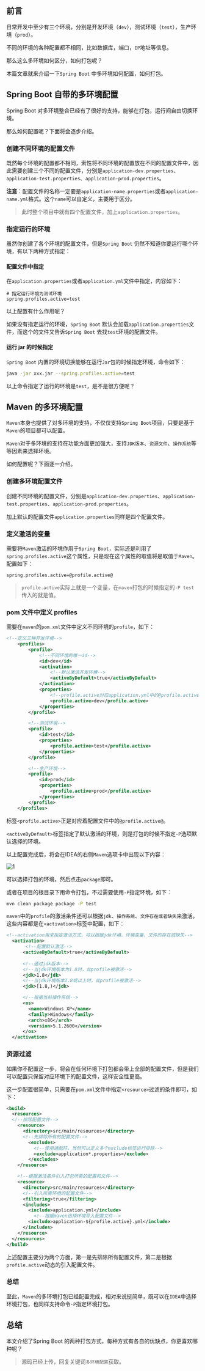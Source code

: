 ## 前言

日常开发中至少有三个环境，分别是开发环境（`dev`），测试环境（`test`），生产环境（`prod`）。

不同的环境的各种配置都不相同，比如数据库，端口，`IP`地址等信息。

那么这么多环境如何区分，如何打包呢？

本篇文章就来介绍一下`Spring Boot` 中多环境如何配置，如何打包。

## Spring Boot 自带的多环境配置

Spring Boot 对多环境整合已经有了很好的支持，能够在打包，运行间自由切换环境。

那么如何配置呢？下面将会逐步介绍。

### 创建不同环境的配置文件

既然每个环境的配置都不相同，索性将不同环境的配置放在不同的配置文件中，因此需要创建三个不同的配置文件，分别是`application-dev.properties`、`application-test.properties`、`application-prod.properties`。

**注意**：配置文件的名称一定要是`application-name.properties`或者`application-name.yml`格式。这个`name`可以自定义，主要用于区分。

> 此时整个项目中就有四个配置文件，加上`application.properties`。

### 指定运行的环境

虽然你创建了各个环境的配置文件，但是`Spring Boot` 仍然不知道你要运行哪个环境，有以下两种方式指定：

#### 配置文件中指定

在`application.properties`或者`application.yml`文件中指定，内容如下：

```properties
# 指定运行环境为测试环境
spring.profiles.active=test
```

以上配置有什么作用呢？

如果没有指定运行的环境，`Spring Boot` 默认会加载`application.properties`文件，而这个的文件又告诉`Spring Boot` 去找`test`环境的配置文件。

#### 运行 jar 的时候指定

`Spring Boot` 内置的环境切换能够在运行`Jar`包的时候指定环境，命令如下：

```bash
java -jar xxx.jar --spring.profiles.active=test
```

以上命令指定了运行的环境是`test`，是不是很方便呢？

## Maven 的多环境配置

`Maven`本身也提供了对多环境的支持，不仅仅支持`Spring Boot`项目，只要是基于`Maven`的项目都可以配置。

`Maven`对于多环境的支持在功能方面更加强大，支持`JDK版本`、`资源文件`、`操作系统`等等因素来选择环境。

如何配置呢？下面逐一介绍。

### 创建多环境配置文件

创建不同环境的配置文件，分别是`application-dev.properties`、`application-test.properties`、`application-prod.properties`。

加上默认的配置文件`application.properties`同样是四个配置文件。

### 定义激活的变量

需要将`Maven`激活的环境作用于`Spring Boot`，实际还是利用了`spring.profiles.active`这个属性，只是现在这个属性的取值将是取值于`Maven`。配置如下：

```properties
spring.profiles.active=@profile.active@
```

> `profile.active`实际上就是一个变量，在`maven`打包的时候指定的`-P test`传入的就是值。

### pom 文件中定义 profiles

需要在`maven`的`pom.xml`文件中定义不同环境的`profile`，如下：

```xml
<!--定义三种开发环境-->
    <profiles>
        <profile>
            <!--不同环境的唯一id-->
            <id>dev</id>
            <activation>
                <!--默认激活开发环境-->
                <activeByDefault>true</activeByDefault>
            </activation>
            <properties>
                <!--profile.active对应application.yml中的@profile.active@-->
                <profile.active>dev</profile.active>
            </properties>
        </profile>

        <!--测试环境-->
        <profile>
            <id>test</id>
            <properties>
                <profile.active>test</profile.active>
            </properties>
        </profile>

        <!--生产环境-->
        <profile>
            <id>prod</id>
            <properties>
                <profile.active>prod</profile.active>
            </properties>
        </profile>
    </profiles>
```


标签`<profile.active>`正是对应着配置文件中的`@profile.active@`。

`<activeByDefault>`标签指定了默认激活的环境，则是打包的时候不指定`-P`选项默认选择的环境。

以上配置完成后，将会在IDEA的右侧`Maven`选项卡中出现以下内容：

![1](https://www.java-family.cn/BlogImage/SPring%20Boot%20%E5%A4%9A%E7%8E%AF%E5%A2%83%E6%95%B4%E5%90%88/1.png)

可以选择打包的环境，然后点击`package`即可。

或者在项目的根目录下用命令打包，不过需要使用`-P`指定环境，如下：
```cmd
mvn clean package package -P test
```

`maven`中的`profile`的激活条件还可以根据`jdk`、`操作系统`、`文件存在或者缺失`来激活。这些内容都是在`<activation>`标签中配置，如下：
```xml
<!--activation用来指定激活方式，可以根据jdk环境，环境变量，文件的存在或缺失-->
  <activation>
       <!--配置默认激活-->
      <activeByDefault>true</activeByDefault>
                
      <!--通过jdk版本-->
      <!--当jdk环境版本为1.8时，此profile被激活-->
      <jdk>1.8</jdk>
      <!--当jdk环境版本1.8或以上时，此profile被激活-->
      <jdk>[1.8,)</jdk>

      <!--根据当前操作系统-->
      <os>
        <name>Windows XP</name>
        <family>Windows</family>
        <arch>x86</arch>
        <version>5.1.2600</version>
      </os>
  </activation>
```

### 资源过滤
如果你不配置这一步，将会在任何环境下打包都会带上全部的配置文件，但是我们可以配置只保留对应环境下的配置文件，这样安全性更高。

这一步配置很简单，只需要在`pom.xml`文件中指定`<resource>`过滤的条件即可，如下：
```xml
<build>
  <resources>
  <!--排除配置文件-->
    <resource>
      <directory>src/main/resources</directory>
      <!--先排除所有的配置文件-->
        <excludes>
          <!--使用通配符，当然可以定义多个exclude标签进行排除-->
          <exclude>application*.properties</exclude>
        </excludes>
    </resource>

    <!--根据激活条件引入打包所需的配置和文件-->
    <resource>
      <directory>src/main/resources</directory>
      <!--引入所需环境的配置文件-->
      <filtering>true</filtering>
      <includes>
        <include>application.yml</include>
          <!--根据maven选择环境导入配置文件-->
        <include>application-${profile.active}.yml</include>
      </includes>
    </resource>
  </resources>
</build>
```

上述配置主要分为两个方面，第一是先排除所有配置文件，第二是根据`profile.active`动态的引入配置文件。

### 总结

至此，`Maven`的多环境打包已经配置完成，相对来说挺简单，既可以在`IDEA`中选择环境打包，也同样支持命令`-P`指定环境打包。


## 总结
本文介绍了Spring Boot 的两种打包方式，每种方式有各自的优缺点，你更喜欢哪种呢？

> 源码已经上传，回复关键词`多环境配置`获取。












